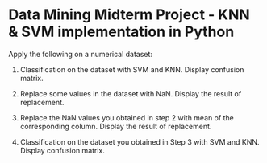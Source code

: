 # Data Mining Midterm Project - KNN & SVM implementation in Python

Apply the following on a numerical dataset:

1) Classification on the dataset with SVM and KNN. Display confusion matrix.

2) Replace some values in the dataset with NaN. Display the result of replacement.

3) Replace the NaN values you obtained in step 2 with mean of the corresponding column. Display the result of replacement.

4) Classification on the dataset you obtained in Step 3 with SVM and KNN. Display confusion matrix.
